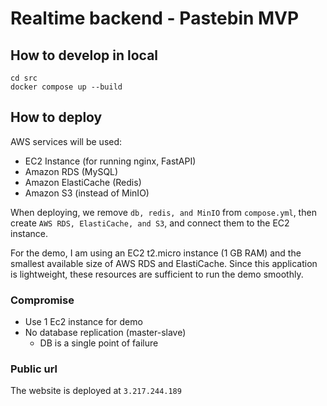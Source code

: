 # Realtime backend - Pastebin MVP

## How to develop in local
```
cd src
docker compose up --build
```
## How to deploy
AWS services will be used:
* EC2 Instance (for running nginx, FastAPI)
* Amazon RDS (MySQL)
* Amazon ElastiCache (Redis)
* Amazon S3 (instead of MinIO)

When deploying, we remove `db, redis, and MinIO` from `compose.yml`, then create `AWS RDS, ElastiCache, and S3`, and connect them to the EC2 instance.

For the demo, I am using an EC2 t2.micro instance (1 GB RAM) and the smallest available size of AWS RDS and ElastiCache. Since this application is lightweight, these resources are sufficient to run the demo smoothly.

### Compromise
* Use 1 Ec2 instance for demo
* No database replication (master-slave) 
    * DB is a single point of failure

### Public url
The website is deployed at `3.217.244.189`
